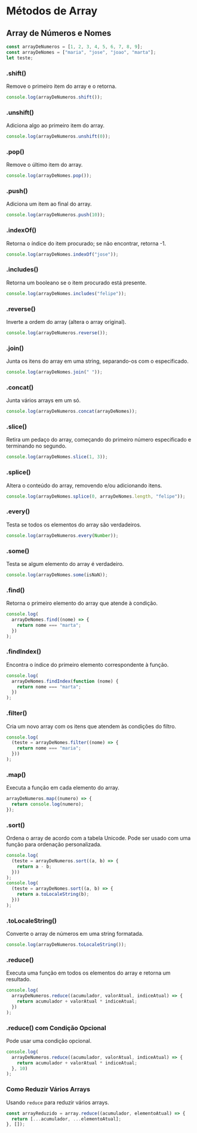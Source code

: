 # Métodos de Array

## Array de Números e Nomes

```javascript
const arrayDeNumeros = [1, 2, 3, 4, 5, 6, 7, 8, 9];
const arrayDeNomes = ["maria", "jose", "joao", "marta"];
let teste;
```

### .shift()

Remove o primeiro item do array e o retorna.

```javascript
console.log(arrayDeNumeros.shift());
```

### .unshift()

Adiciona algo ao primeiro item do array.

```javascript
console.log(arrayDeNumeros.unshift(0));
```

### .pop()

Remove o último item do array.

```javascript
console.log(arrayDeNomes.pop());
```

### .push()

Adiciona um item ao final do array.

```javascript
console.log(arrayDeNumeros.push(10));
```

### .indexOf()

Retorna o índice do item procurado; se não encontrar, retorna -1.

```javascript
console.log(arrayDeNomes.indexOf("jose"));
```

### .includes()

Retorna um booleano se o item procurado está presente.

```javascript
console.log(arrayDeNomes.includes("felipe"));
```

### .reverse()

Inverte a ordem do array (altera o array original).

```javascript
console.log(arrayDeNumeros.reverse());
```

### .join()

Junta os itens do array em uma string, separando-os com o especificado.

```javascript
console.log(arrayDeNomes.join(" "));
```

### .concat()

Junta vários arrays em um só.

```javascript
console.log(arrayDeNumeros.concat(arrayDeNomes));
```

### .slice()

Retira um pedaço do array, começando do primeiro número especificado e terminando no segundo.

```javascript
console.log(arrayDeNomes.slice(1, 3));
```

### .splice()

Altera o conteúdo do array, removendo e/ou adicionando itens.

```javascript
console.log(arrayDeNomes.splice(0, arrayDeNomes.length, "felipe"));
```

### .every()

Testa se todos os elementos do array são verdadeiros.

```javascript
console.log(arrayDeNumeros.every(Number));
```

### .some()

Testa se algum elemento do array é verdadeiro.

```javascript
console.log(arrayDeNomes.some(isNaN));
```

### .find()

Retorna o primeiro elemento do array que atende à condição.

```javascript
console.log(
  arrayDeNomes.find((nome) => {
    return nome === "marta";
  })
);
```

### .findIndex()

Encontra o índice do primeiro elemento correspondente à função.

```javascript
console.log(
  arrayDeNomes.findIndex(function (nome) {
    return nome === "marta";
  })
);
```

### .filter()

Cria um novo array com os itens que atendem às condições do filtro.

```javascript
console.log(
  (teste = arrayDeNomes.filter((nome) => {
    return nome === "maria";
  }))
);
```

### .map()

Executa a função em cada elemento do array.

```javascript
arrayDeNumeros.map((numero) => {
  return console.log(numero);
});
```

### .sort()

Ordena o array de acordo com a tabela Unicode. Pode ser usado com uma função para ordenação personalizada.

```javascript
console.log(
  (teste = arrayDeNumeros.sort((a, b) => {
    return a - b;
  }))
);
console.log(
  (teste = arrayDeNomes.sort((a, b) => {
    return a.toLocaleString(b);
  }))
);
```

### .toLocaleString()

Converte o array de números em uma string formatada.

```javascript
console.log(arrayDeNumeros.toLocaleString());
```

### .reduce()

Executa uma função em todos os elementos do array e retorna um resultado.

```javascript
console.log(
  arrayDeNumeros.reduce((acumulador, valorAtual, indiceAtual) => {
    return acumulador + valorAtual * indiceAtual;
  })
);
```

### .reduce() com Condição Opcional

Pode usar uma condição opcional.

```javascript
console.log(
  arrayDeNumeros.reduce((acumulador, valorAtual, indiceAtual) => {
    return acumulador + valorAtual * indiceAtual;
  }, 10)
);
```

### Como Reduzir Vários Arrays

Usando `reduce` para reduzir vários arrays.

```javascript
const arrayReduzido = array.reduce((acumulador, elementoAtual) => {
  return [...acumulador, ...elementoAtual];
}, []);
```
